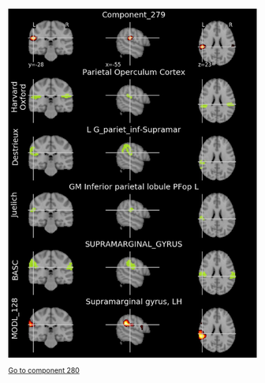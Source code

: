 


![279](preliminary/279.jpg "Component 279")

[Go to component 280](https://parietal-inria.github.io/MODL_atlas/1024/280 "Component 280")
